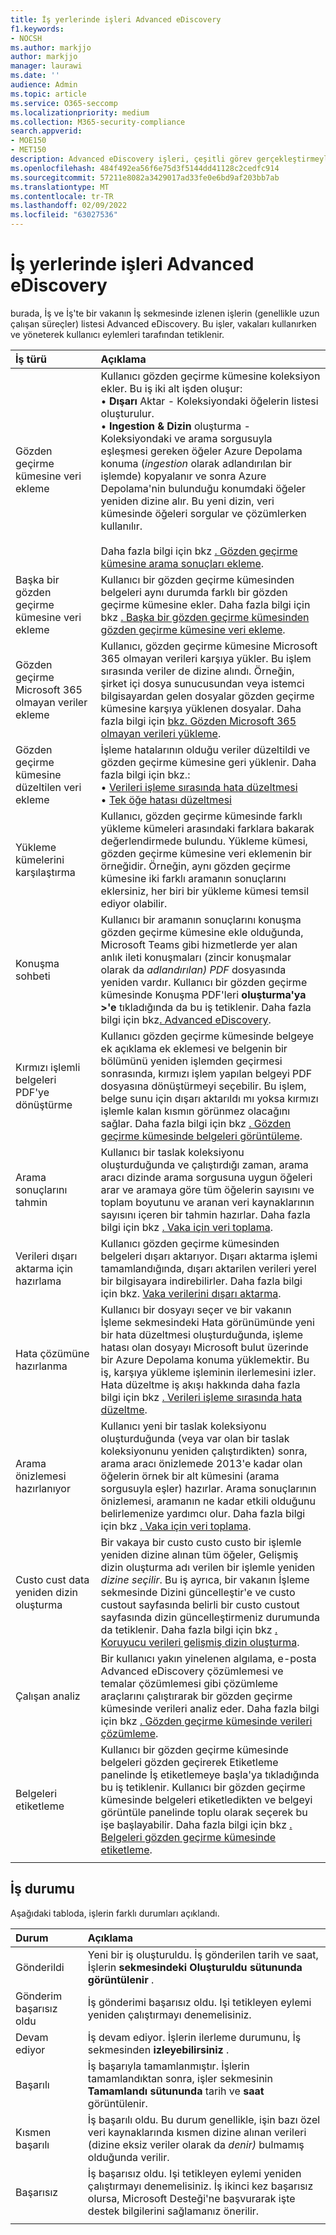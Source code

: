 ```yaml
---
title: İş yerlerinde işleri Advanced eDiscovery
f1.keywords:
- NOCSH
ms.author: markjjo
author: markjjo
manager: laurawi
ms.date: ''
audience: Admin
ms.topic: article
ms.service: O365-seccomp
ms.localizationpriority: medium
ms.collection: M365-security-compliance
search.appverid:
- MOE150
- MET150
description: Advanced eDiscovery işleri, çeşitli görev gerçekleştirmeyle ilgili uzun vadeli süreçlerin durumunu izlemenizi Advanced eDiscovery olur.
ms.openlocfilehash: 484f492ea56f6e75d3f5144dd41128c2cedfc914
ms.sourcegitcommit: 57211e8082a3429017ad33fe0e6bd9af203bb7ab
ms.translationtype: MT
ms.contentlocale: tr-TR
ms.lasthandoff: 02/09/2022
ms.locfileid: "63027536"
---
```

# <a name="manage-jobs-in-advanced-ediscovery"></a>İş yerlerinde işleri Advanced eDiscovery

burada, İş ve İş'te bir vakanın İş sekmesinde izlenen işlerin (genellikle uzun çalışan süreçler) listesi  Advanced eDiscovery. Bu işler, vakaları kullanırken ve yöneterek kullanıcı eylemleri tarafından tetiklenir.

| İş türü           | Açıklama     |
| :----------------- | :----------     |
|Gözden geçirme kümesine veri ekleme | Kullanıcı gözden geçirme kümesine koleksiyon ekler. Bu iş iki alt işden oluşur: </br>• **Dışarı** Aktar - Koleksiyondaki öğelerin listesi oluşturulur. </br>• **Ingestion & Dizin** oluşturma - Koleksiyondaki ve arama sorgusuyla eşleşmesi gereken öğeler Azure Depolama konuma (*ingestion* olarak adlandırılan bir işlemde) kopyalanır ve sonra Azure Depolama'nin bulunduğu konumdaki öğeler yeniden dizine alır. Bu yeni dizin, veri kümesinde öğeleri sorgular ve çözümlerken kullanılır. </br></br>Daha fazla bilgi için bkz [. Gözden geçirme kümesine arama sonuçları ekleme](add-data-to-review-set.md). |
|Başka bir gözden geçirme kümesine veri ekleme | Kullanıcı bir gözden geçirme kümesinden belgeleri aynı durumda farklı bir gözden geçirme kümesine ekler. Daha fazla bilgi için bkz [. Başka bir gözden geçirme kümesinden gözden geçirme kümesine veri ekleme](add-data-to-review-set-from-another-review-set.md).|
|Gözden geçirme Microsoft 365 olmayan veriler ekleme | Kullanıcı, gözden geçirme kümesine Microsoft 365 olmayan verileri karşıya yükler. Bu işlem sırasında veriler de dizine alındı. Örneğin, şirket içi dosya sunucusundan veya istemci bilgisayardan gelen dosyalar gözden geçirme kümesine karşıya yüklenen dosyalar. Daha fazla bilgi için [bkz. Gözden Microsoft 365 olmayan verileri yükleme](load-non-office-365-data-into-a-review-set.md).| 
|Gözden geçirme kümesine düzeltilen veri ekleme | İşleme hatalarının olduğu veriler düzeltildi ve gözden geçirme kümesine geri yüklenir. Daha fazla bilgi için bkz.:</br>• [Verileri işleme sırasında hata düzeltmesi](error-remediation-when-processing-data-in-advanced-ediscovery.md)</br>• [Tek öğe hatası düzeltmesi](single-item-error-remediation.md)| 
|Yükleme kümelerini karşılaştırma | Kullanıcı, gözden geçirme kümesinde farklı yükleme kümeleri arasındaki farklara bakarak değerlendirmede bulundu. Yükleme kümesi, gözden geçirme kümesine veri eklemenin bir örneğidir. Örneğin, aynı gözden geçirme kümesine iki farklı aramanın sonuçlarını eklersiniz, her biri bir yükleme kümesi temsil ediyor olabilir. |
|Konuşma sohbeti|Kullanıcı bir aramanın sonuçlarını konuşma gözden geçirme kümesine ekle olduğunda, Microsoft Teams gibi hizmetlerde yer alan anlık ileti konuşmaları (zincir konuşmalar olarak da *adlandırılan) PDF* dosyasında yeniden vardır. Kullanıcı bir gözden geçirme kümesinde Konuşma PDF'leri **oluşturma'ya >'e** tıkladığında da bu iş tetiklenir. Daha fazla bilgi için bkz[. Advanced eDiscovery](conversation-review-sets.md).
|Kırmızı işlemli belgeleri PDF'ye dönüştürme|Kullanıcı gözden geçirme kümesinde belgeye ek açıklama ek eklemesi ve belgenin bir bölümünü yeniden işlemden geçirmesi sonrasında, kırmızı işlem yapılan belgeyi PDF dosyasına dönüştürmeyi seçebilir. Bu işlem, belge sunu için dışarı aktarıldı mı yoksa kırmızı işlemle kalan kısmın görünmez olacağını sağlar. Daha fazla bilgi için bkz [. Gözden geçirme kümesinde belgeleri görüntüleme](view-documents-in-review-set.md). |
|Arama sonuçlarını tahmin | Kullanıcı bir taslak koleksiyonu oluşturduğunda ve çalıştırdığı zaman, arama aracı dizinde arama sorgusuna uygun öğeleri arar ve aramaya göre tüm öğelerin sayısını ve toplam boyutunu ve aranan veri kaynaklarının sayısını içeren bir tahmin hazırlar.  Daha fazla bilgi için bkz [. Vaka için veri toplama](collecting-data-for-ediscovery.md). | 
|Verileri dışarı aktarma için hazırlama | Kullanıcı gözden geçirme kümesinden belgeleri dışarı aktarıyor. Dışarı aktarma işlemi tamamlandığında, dışarı aktarilen verileri yerel bir bilgisayara indirebilirler. Daha fazla bilgi için bkz. [Vaka verilerini dışarı aktarma](exporting-data-ediscover20.md). | 
|Hata çözümüne hazırlanma |Kullanıcı bir dosyayı seçer ve bir vakanın İşleme sekmesindeki Hata görünümünde yeni bir hata düzeltmesi oluşturduğunda,  işleme hatası olan dosyayı Microsoft bulut üzerinde bir Azure Depolama konuma yüklemektir. Bu iş, karşıya yükleme işleminin ilerlemesini izler. Hata düzeltme iş akışı hakkında daha fazla bilgi için bkz [. Verileri işleme sırasında hata düzeltme](error-remediation-when-processing-data-in-advanced-ediscovery.md). | 
|Arama önizlemesi hazırlanıyor | Kullanıcı yeni bir taslak koleksiyonu oluşturduğunda (veya var olan bir taslak koleksiyonunu yeniden çalıştırdikten) sonra, arama aracı önizlemede 2013'e kadar olan öğelerin örnek bir alt kümesini (arama sorgusuyla eşler) hazırlar. Arama sonuçlarının önizlemesi, aramanın ne kadar etkili olduğunu belirlemenize yardımcı olur.  Daha fazla bilgi için bkz [. Vaka için veri toplama](collecting-data-for-ediscovery.md#view-search-results-and-statistics). | 
|Custo cust data yeniden dizin oluşturma | Bir vakaya bir custo custo custo bir işlemle yeniden dizine alınan tüm öğeler, Gelişmiş dizin oluşturma adı verilen bir işlemle yeniden *dizine seçilir*. Bu iş ayrıca, bir vakanın İşleme sekmesinde  Dizini güncelleştir'e  ve custo custout sayfasında belirli bir custo custout sayfasında dizin güncelleştirmeniz durumunda da tetiklenir. Daha fazla bilgi için bkz [. Koruyucu verileri gelişmiş dizin oluşturma](indexing-custodian-data.md).
|Çalışan analiz | Bir kullanıcı yakın yinelenen algılama, e-posta Advanced eDiscovery çözümlemesi ve temalar çözümlemesi gibi çözümleme araçlarını çalıştırarak bir gözden geçirme kümesinde verileri analiz eder. Daha fazla bilgi için bkz [. Gözden geçirme kümesinde verileri çözümleme](analyzing-data-in-review-set.md). | 
|Belgeleri etiketleme | Kullanıcı bir gözden geçirme kümesinde belgeleri gözden geçirerek Etiketleme panelinde İş etiketlemeye  başla'ya tıkladığında bu iş tetiklenir. Kullanıcı bir gözden geçirme kümesinde belgeleri etiketledikten ve belgeyi görüntüle panelinde toplu olarak seçerek bu işe başlayabilir. Daha fazla bilgi için bkz [. Belgeleri gözden geçirme kümesinde etiketleme](tagging-documents.md). | 
|||

## <a name="job-status"></a>İş durumu

Aşağıdaki tabloda, işlerin farklı durumları açıklandı.

| Durum           | Açıklama     |
| :----------------- | :----------     |
| Gönderildi | Yeni bir iş oluşturuldu.  İş gönderilen tarih ve saat, İşlerin **sekmesindeki Oluşturuldu** **sütununda görüntülenir** . |
| Gönderim başarısız oldu | İş gönderimi başarısız oldu.  Işi tetikleyen eylemi yeniden çalıştırmayı denemelisiniz. |
| Devam ediyor | İş devam ediyor. İşlerin ilerleme durumunu, İş sekmesinden **izleyebilirsiniz** . |
| Başarılı | İş başarıyla tamamlanmıştır. İşlerin tamamlandıktan sonra, işler sekmesinin **Tamamlandı sütununda** tarih ve **saat** görüntülenir. |
| Kısmen başarılı | İş başarılı oldu. Bu durum genellikle, işin bazı özel veri kaynaklarında kısmen dizine alınan verileri (dizine eksiz veriler olarak da *denir)* bulmamış olduğunda verilir.  |
| Başarısız | İş başarısız oldu.  Işi tetikleyen eylemi yeniden çalıştırmayı denemelisiniz. İş ikinci kez başarısız olursa, Microsoft Desteği'ne başvurarak işte destek bilgilerini sağlamanız önerilir. |
|||
